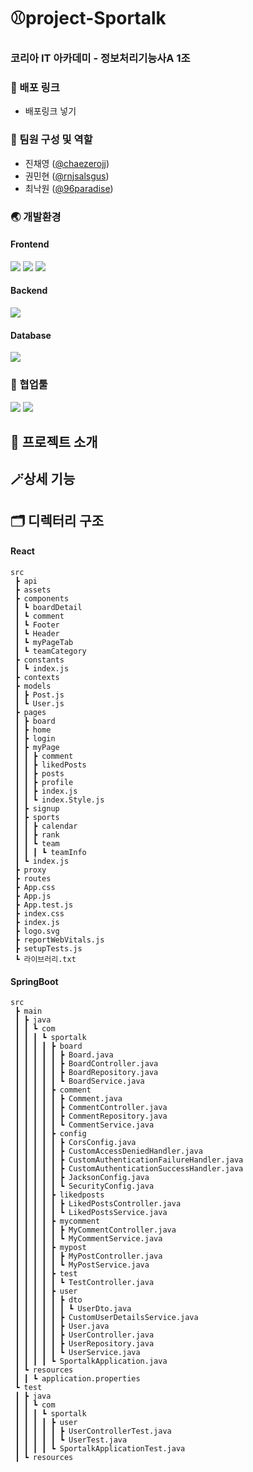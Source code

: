 # ⚾project-Sportalk
### 코리아 IT 아카데미 - 정보처리기능사A 1조

### 📌 배포 링크
- 배포링크 넣기

### 🙌 팀원 구성 및 역할
- 진채영 ([@chaezerojj](https://github.com/chaezerojj))
- 권민현 ([@rnjsalsgus](https://github.com/rnjsalsgus))
- 최낙원 ([@96paradise](https://github.com/96paradise))
  
### 🌏 개발환경
#### Frontend
<img src="https://img.shields.io/badge/react-61dafb?style=for-the-badge&logo=react&logoColor=black" /> <img src="https://img.shields.io/badge/javascript-F7DF1E.svg?style=for-the-badge&logo=javascript&logoColor=white" /> <img src="https://img.shields.io/badge/css-1572B6.svg?style=for-the-badge&logo=css3&logoColor=white" />

#### Backend
<img src="https://img.shields.io/badge/springboot-6DB33F.svg?style=for-the-badge&logo=springboot&logoColor=white" />

#### Database
<img src="https://img.shields.io/badge/mysql-4479A1.svg?style=for-the-badge&logo=springboot&logoColor=white" />

### 🔧 협업툴
<img src="https://img.shields.io/badge/github-181717?style=for-the-badge&logo=github&logoColor=white" /> <img src="https://img.shields.io/badge/notion-000?style=for-the-badge&logo=notion&logoColor=white" />
  
## 📃 프로젝트 소개 

## 🪄상세 기능

## 🗂️ 디렉터리 구조
#### React
```
src
 ┣ api
 ┣ assets
 ┣ components
 ┃ ┗ boardDetail
 ┃ ┗ comment
 ┃ ┗ Footer
 ┃ ┗ Header
 ┃ ┗ myPageTab
 ┃ ┗ teamCategory
 ┣ constants
 ┃ ┗ index.js
 ┣ contexts
 ┣ models
 ┃ ┣ Post.js
 ┃ ┗ User.js
 ┣ pages
 ┃ ┣ board
 ┃ ┣ home
 ┃ ┣ login
 ┃ ┣ myPage
 ┃ ┃ ┣ comment
 ┃ ┃ ┣ likedPosts
 ┃ ┃ ┣ posts
 ┃ ┃ ┣ profile
 ┃ ┃ ┣ index.js
 ┃ ┃ ┗ index.Style.js
 ┃ ┣ signup
 ┃ ┣ sports
 ┃ ┃ ┣ calendar
 ┃ ┃ ┣ rank
 ┃ ┃ ┗ team
 ┃ ┃ ┃ ┗ teamInfo
 ┃ ┗ index.js
 ┣ proxy
 ┣ routes
 ┣ App.css
 ┣ App.js
 ┣ App.test.js
 ┣ index.css
 ┣ index.js
 ┣ logo.svg
 ┣ reportWebVitals.js
 ┣ setupTests.js
 ┗ 라이브러리.txt
```

#### SpringBoot
```
src
 ┣ main
 ┃ ┣ java
 ┃ ┃ ┗ com
 ┃ ┃ ┃ ┗ sportalk
 ┃ ┃ ┃ ┃ ┣ board
 ┃ ┃ ┃ ┃ ┃ ┣ Board.java
 ┃ ┃ ┃ ┃ ┃ ┣ BoardController.java
 ┃ ┃ ┃ ┃ ┃ ┣ BoardRepository.java
 ┃ ┃ ┃ ┃ ┃ ┗ BoardService.java
 ┃ ┃ ┃ ┃ ┣ comment
 ┃ ┃ ┃ ┃ ┃ ┣ Comment.java
 ┃ ┃ ┃ ┃ ┃ ┣ CommentController.java
 ┃ ┃ ┃ ┃ ┃ ┣ CommentRepository.java
 ┃ ┃ ┃ ┃ ┃ ┗ CommentService.java
 ┃ ┃ ┃ ┃ ┣ config
 ┃ ┃ ┃ ┃ ┃ ┣ CorsConfig.java
 ┃ ┃ ┃ ┃ ┃ ┣ CustomAccessDeniedHandler.java
 ┃ ┃ ┃ ┃ ┃ ┣ CustomAuthenticationFailureHandler.java
 ┃ ┃ ┃ ┃ ┃ ┣ CustomAuthenticationSuccessHandler.java
 ┃ ┃ ┃ ┃ ┃ ┣ JacksonConfig.java
 ┃ ┃ ┃ ┃ ┃ ┗ SecurityConfig.java
 ┃ ┃ ┃ ┃ ┣ likedposts
 ┃ ┃ ┃ ┃ ┃ ┣ LikedPostsController.java
 ┃ ┃ ┃ ┃ ┃ ┗ LikedPostsService.java
 ┃ ┃ ┃ ┃ ┣ mycomment
 ┃ ┃ ┃ ┃ ┃ ┣ MyCommentController.java
 ┃ ┃ ┃ ┃ ┃ ┗ MyCommentService.java
 ┃ ┃ ┃ ┃ ┣ mypost
 ┃ ┃ ┃ ┃ ┃ ┣ MyPostController.java
 ┃ ┃ ┃ ┃ ┃ ┗ MyPostService.java
 ┃ ┃ ┃ ┃ ┣ test
 ┃ ┃ ┃ ┃ ┃ ┗ TestController.java
 ┃ ┃ ┃ ┃ ┣ user
 ┃ ┃ ┃ ┃ ┃ ┣ dto
 ┃ ┃ ┃ ┃ ┃ ┃ ┗ UserDto.java
 ┃ ┃ ┃ ┃ ┃ ┣ CustomUserDetailsService.java
 ┃ ┃ ┃ ┃ ┃ ┣ User.java
 ┃ ┃ ┃ ┃ ┃ ┣ UserController.java
 ┃ ┃ ┃ ┃ ┃ ┣ UserRepository.java
 ┃ ┃ ┃ ┃ ┃ ┗ UserService.java
 ┃ ┃ ┃ ┃ ┗ SportalkApplication.java
 ┃ ┗ resources
 ┃ ┃ ┗ application.properties
 ┗ test
 ┃ ┣ java
 ┃ ┃ ┗ com
 ┃ ┃ ┃ ┗ sportalk
 ┃ ┃ ┃ ┃ ┣ user
 ┃ ┃ ┃ ┃ ┃ ┣ UserControllerTest.java
 ┃ ┃ ┃ ┃ ┃ ┗ UserTest.java
 ┃ ┃ ┃ ┃ ┗ SportalkApplicationTest.java
 ┃ ┗ resources
```

